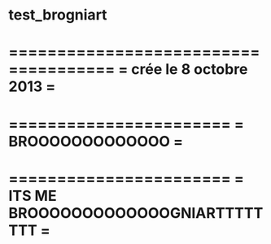 test_brogniart
==============

=====================================
=   crée le 8 octobre 2013          =
====================================

=======================
= BROOOOOOOOOOOOO     =
=======================

=======================
= ITS ME BROOOOOOOOOOOOOGNIARTTTTTTTT     =
=======================
